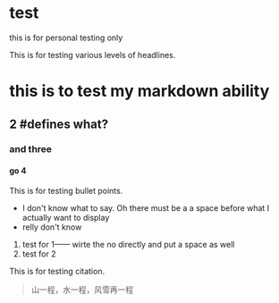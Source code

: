 # test
this is for personal testing only

This is for testing various levels of headlines.
# this is to test my markdown ability
## 2 #defines what?
### and three
#### go 4


This is for testing bullet points.

- I don't know what to say. Oh there must be a a space before what I actually want to display
- relly don't know

1. test for 1—— wirte the no directly and put a space as well  
2. test for 2


This is for testing citation.
>山一程，水一程，风雪再一程
